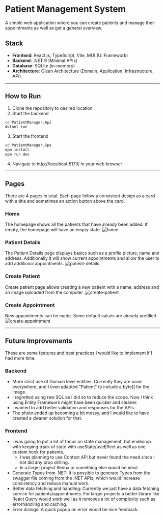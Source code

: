 # Patient Management System

A simple web application where you can create patients and manage their appointments as well as get a general overview.
## Stack

- **Frontend**: React.js, TypeScript, Vite, MUI (UI Framework)
- **Backend**: .NET 9 (Minimal APIs)
- **Database**: SQLite (in-memory)
- **Architecture**: Clean Architecture (Domain, Application, Infrastructure, API)

---

## How to Run
1. Clone the repository to desired location
2. Start the backend

```bash
cd PatientManager.Api
dotnet run
```

3. Start the frontend

```bash
cd PatientManager.Spa
npm install
npm run dev
```

4. Navigate to http://localhost:5173/ in your web browser
---

## Pages
There are 4 pages in total. Each page follow a consistent design as a card with a title and sometimes an action button above the card.
### Home
The homepage shows all the patients that have already been added. If empty, the homepage will have an empty state.
![home](https://github.com/user-attachments/assets/3715bc5f-15d2-442d-a44d-d698f33706e7)

### Patient Details
The Patient Details page displays basics such as a profile picture, name and address. Additionally it will show current appointments and allow the user to add additional appointments.
![patient-details](https://github.com/user-attachments/assets/0a5d17c8-0b1d-4b03-8481-26b137daaeb1)

### Create Patient
Create patient page allows creating a new patient with a name, address and an image uploaded from the computer.
![create-patient](https://github.com/user-attachments/assets/edb3cf33-ba5a-40af-ab16-de5077b02ab0)

### Create Appointment
New appointments can be made. Some default values are already prefilled.
![create-appointment](https://github.com/user-attachments/assets/2db885f3-3037-4df6-8752-6fc992f7d2a7)

---

## Future Improvements
These are some features and best practices I would like to implement if I had more time.

### Backend
- More strict use of Domain level entities. Currently they are used everywhere, and I even adapted "Patient" to include a byte[] for the image.
- I regretted using raw SQL as I did so to reduce the scope. Now I think using Entity Framework might have been quicker and cleaner.
- I wanted to add better validation and responses for the APIs.
- The photo ended up becoming a bit messy, and I would like to have created a cleaner solution for that. 

### Frontend
- I was going to put a lot of focus on state management, but ended up with keeping track of state with useState/useEffect as well as one custom hook for patients.
    - I was planning to use Context API but never found the need since I not did any prop drilling.
    - In a larger project Redux or something else would be ideal.
- Generate Types from .NET: It is possible to generate Types from the swagger file coming from the .NET APIs, which would increase consistency and reduce manual work.
- Better data fetching and handling: Currently we just have a data fetching service for patients/appointments. For larger projects a better library like React Query would work well as it removes a lot of complexity such as errorhandling and caching.
- Error dialogs: A quick popup on error would be nice feedback.
